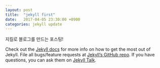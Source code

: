 ```yaml
---
layout: post
title:  "jekyll first"
date:   2017-04-05 23:30:00 +0900
categories: jekyll update
---
```


지킬로 블로그를 만드는 포스팅!

Check out the [Jekyll docs][jekyll-docs] for more info on how to get the most out of Jekyll. File all bugs/feature requests at [Jekyll’s GitHub repo][jekyll-gh]. If you have questions, you can ask them on [Jekyll Talk][jekyll-talk].

[jekyll-docs]: https://jekyllrb.com/docs/home
[jekyll-gh]:   https://github.com/jekyll/jekyll
[jekyll-talk]: https://talk.jekyllrb.com/
